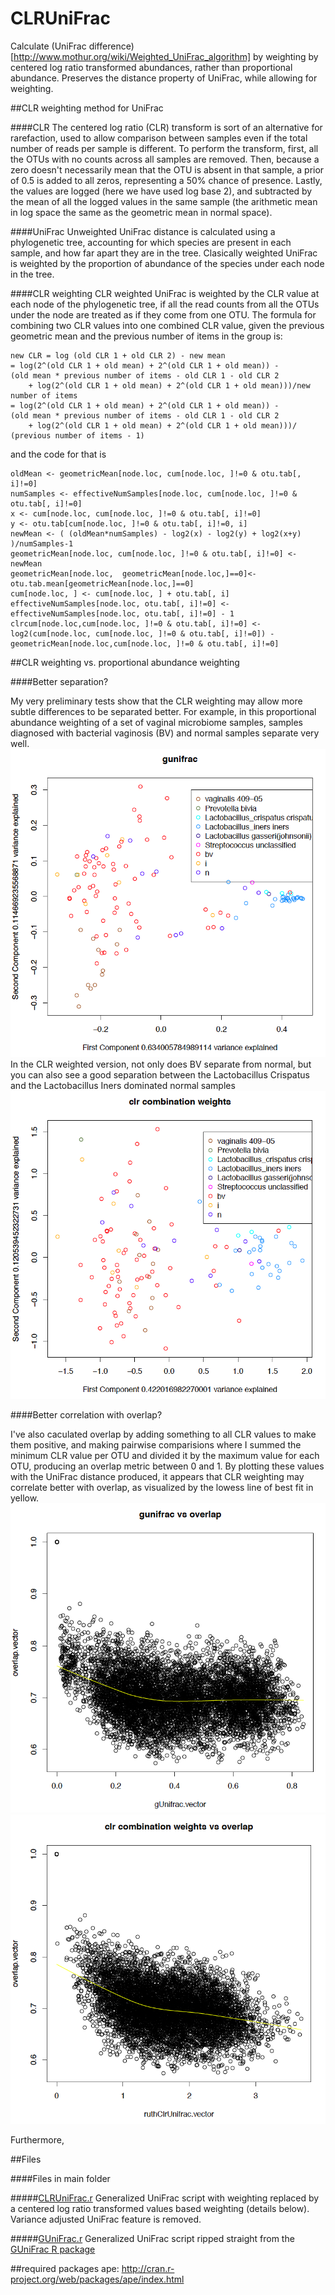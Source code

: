 CLRUniFrac
==========

Calculate (UniFrac difference)[http://www.mothur.org/wiki/Weighted_UniFrac_algorithm] by weighting by centered log ratio transformed abundances, rather than proportional abundance. Preserves the distance property of UniFrac, while allowing for weighting.

##CLR weighting method for UniFrac

####CLR
The centered log ratio (CLR) transform is sort of an alternative for rarefaction, used to allow comparison between samples even if the total number of reads per sample is different. To perform the transform, first, all the OTUs with no counts across all samples are removed. Then, because a zero doesn't necessarily mean that the OTU is absent in that sample, a prior of 0.5 is added to all zeros, representing a 50% chance of presence. Lastly, the values are logged (here we have used log base 2), and subtracted by the mean of all the logged values in the same sample (the arithmetic mean in log space the same as the geometric mean in normal space).

####UniFrac
Unweighted UniFrac distance is calculated using a phylogenetic tree, accounting for which species are present in each sample, and how far apart they are in the tree. Clasically weighted UniFrac is weighted by the proportion of abundance of the species under each node in the tree.

####CLR weighting
CLR weighted UniFrac is weighted by the CLR value at each node of the phylogenetic tree, if all the read counts from all the OTUs under the node are treated as if they come from one OTU. The formula for combining two CLR values into one combined CLR value, given the previous geometric mean and the previous number of items in the group is:
```
new CLR = log (old CLR 1 + old CLR 2) - new mean
= log(2^(old CLR 1 + old mean) + 2^(old CLR 1 + old mean)) -
(old mean * previous number of items - old CLR 1 - old CLR 2
	+ log(2^(old CLR 1 + old mean) + 2^(old CLR 1 + old mean)))/new number of items
= log(2^(old CLR 1 + old mean) + 2^(old CLR 1 + old mean)) -
(old mean * previous number of items - old CLR 1 - old CLR 2
	+ log(2^(old CLR 1 + old mean) + 2^(old CLR 1 + old mean)))/
(previous number of items - 1)
```
and the code for that is

```
oldMean <- geometricMean[node.loc, cum[node.loc, ]!=0 & otu.tab[, i]!=0]
numSamples <- effectiveNumSamples[node.loc, cum[node.loc, ]!=0 & otu.tab[, i]!=0]
x <- cum[node.loc, cum[node.loc, ]!=0 & otu.tab[, i]!=0]
y <- otu.tab[cum[node.loc, ]!=0 & otu.tab[, i]!=0, i]
newMean <- ( (oldMean*numSamples) - log2(x) - log2(y) + log2(x+y) )/numSamples-1
geometricMean[node.loc, cum[node.loc, ]!=0 & otu.tab[, i]!=0] <- newMean
geometricMean[node.loc,  geometricMean[node.loc,]==0]<- otu.tab.mean[geometricMean[node.loc,]==0]
cum[node.loc, ] <- cum[node.loc, ] + otu.tab[, i]
effectiveNumSamples[node.loc, otu.tab[, i]!=0] <- effectiveNumSamples[node.loc, otu.tab[, i]!=0] - 1
clrcum[node.loc,cum[node.loc, ]!=0 & otu.tab[, i]!=0] <- log2(cum[node.loc, cum[node.loc, ]!=0 & otu.tab[, i]!=0]) - geometricMean[node.loc,cum[node.loc, ]!=0 & otu.tab[, i]!=0]
```

##CLR weighting vs. proportional abundance weighting

####Better separation?

My very preliminary tests show that the CLR weighting may allow more subtle differences to be separated better. For example, in this proportional abundance weighting of a set of vaginal microbiome samples, samples diagnosed with bacterial vaginosis (BV) and normal samples separate very well.
![proportional abundance weighted UniFrac PCOA](images_for_readme/gunifrac_pcoa.png)
In the CLR weighted version, not only does BV separate from normal, but you can also see a good separation between the Lactobacillus Crispatus and the Lactobacillus Iners dominated normal samples
![CLR weighted UniFrac PCOA](images_for_readme/clr_pcoa.png)

####Better correlation with overlap?

I've also caculated overlap by adding something to all CLR values to make them positive, and making pairwise comparisions where I summed the minimum CLR value per OTU and divided it by the maximum value for each OTU, producing an overlap metric between 0 and 1. By plotting these values with the UniFrac distance produced, it appears that CLR weighting may correlate better with overlap, as visualized by the lowess line of best fit in yellow.
![proportional abundance weighted UniFrac vs. overlap](images_for_readme/gunifrac_overlap.png)
![CLR weighted UniFrac vs. overlap](images_for_readme/clr_overlap.png)

Furthermore, 

##Files

####Files in main folder

#####[CLRUniFrac.r](CLRUniFrac.r)
Generalized UniFrac script with weighting replaced by a centered log ratio transformed values based weighting (details below). Variance adjusted UniFrac feature is removed.

#####[GUniFrac.r](GUniFrac.r)
Generalized UniFrac script ripped straight from the [GUniFrac R package][1]

##required packages
ape: http://cran.r-project.org/web/packages/ape/index.html

[1]: http://cran.r-project.org/web/packages/GUniFrac/index.html

